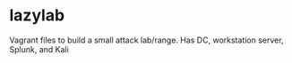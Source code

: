 # lazylab
Vagrant files to build a small attack lab/range. Has DC, workstation server, Splunk, and Kali
